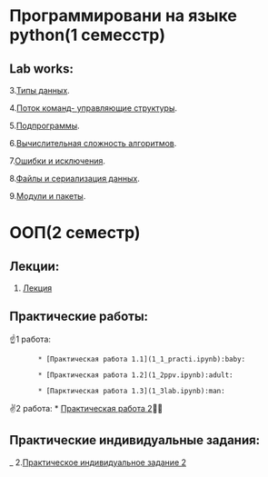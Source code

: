 # Программировани на языке python(1 семесстр)

## Lab works:

3.[Типы данных](Labprog3.ipynb).

4.[Поток команд- управляющие структуры](Lab4prog.ipynb).

5.[Подпрограммы](popov_lablab5.ipynb).

6.[Вычислительная сложность алгоритмов](Копия_блокнота_%22popov_lablabb6_ipynb%22.ipynb).

7.[Ошибки и исключения](Lab7.ipynb).

8.[Файлы и сериализация данных]().

9.[Модули и пакеты]().

# ООП(2 семестр) 

## Лекции:

1. [Лекция](лекция.ipynb)

## Практические работы:

 :point_up:1 работа:

           * [Практическая работа 1.1](1_1_practi.ipynb):baby:

           * [Практическая работа 1.2](1_2ppv.ipynb):adult:

           * [Парктическая работа 1.3](1_3lab.ipynb):man:

 :v:2 работа:
    * [Практическая работа 2]():man_technologist:



## Практические индивидуальные задания:
   _ 2.[Практическое индивидуальное задание 2]()
